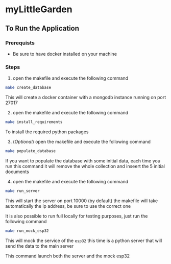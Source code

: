 # myLittleGarden

## To Run the Application
### Prerequists
- Be sure to have docker installed on your machine

### Steps
1. open the makefile and execute the following command
```bash
make create_database
```
This will create a docker container with a mongodb instance running on port 27017

2. open the makefile and execute the following command
```bash
make install_requirements
```
To install the required python packages

3. (*Optional*) open the makefile and execute the following command
```bash
make populate_database
```
If you want to populate the database with some initial data, each time you run this command it will remove the whole collection and inseert the 5 initial documents

4. open the makefile and execute the following command
```bash
make run_server
```
This will start the server on port 10000 (by default) the makefile will take automatically the ip address, be sure to use the correct one

It is also possible to run full locally for testing purposes, just run the following command
```bash
make run_mock_esp32
```
This will mock the service of the `esp32` this time is a python server that will send the data to the main server

This command launch both the server and the mock esp32